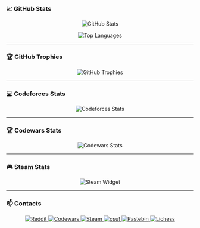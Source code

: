 ### 📈 GitHub Stats

<p align="center">
  <img src="https://github-readme-stats.vercel.app/api?username=nervan-iwnl&show_icons=true&theme=radical" alt="GitHub Stats">
</p>
<p align="center">
  <img src="https://github-readme-stats.vercel.app/api/top-langs/?username=nervan-iwnl&layout=compact&theme=radical" alt="Top Languages">
</p>

---

### 🏆 GitHub Trophies

<p align="center">
  <img src="https://github-profile-trophy.vercel.app/?username=nervan-iwnl&theme=radical&column=7" alt="GitHub Trophies">
</p>

---

### 💻 Codeforces Stats

<p align="center">
  <img src="https://codeforces-readme-stats.vercel.app/api/card?username=nervan.lfy&theme=radical" alt="Codeforces Stats">
</p>

---

### 🏆 Codewars Stats

<p align="center">
  <img src="https://www.codewars.com/users/nervan/badges/large" alt="Codewars Stats">
</p>

---

### 🎮 Steam Stats

<p align="center">
  <img src="https://steam-readme-stats-taupe.vercel.app/steam-widget?steamid=76561198801977286" alt="Steam Widget">
</p>

---

### 📫 Contacts

<p align="center">
  <a href="https://reddit.com/user/nervan_iwnl">
    <img src="https://img.shields.io/badge/Reddit-FF4500?style=for-the-badge&logo=reddit&logoColor=white" alt="Reddit">
  </a>
  <a href="https://www.codewars.com/users/nervan">
    <img src="https://img.shields.io/badge/Codewars-B1361E?style=for-the-badge&logo=codewars&logoColor=white" alt="Codewars">
  </a>
  <a href="https://steamcommunity.com/id/nervan_lfy">
    <img src="https://img.shields.io/badge/Steam-000000?style=for-the-badge&logo=steam&logoColor=white" alt="Steam">
  </a>
  <a href="https://osu.ppy.sh/users/31475193">
    <img src="https://img.shields.io/badge/osu!-EC6F66?style=for-the-badge&logo=osu&logoColor=white" alt="osu!">
  </a>
  <a href="https://pastebin.com/u/nervan-iwnl">
    <img src="https://img.shields.io/badge/Pastebin-02396F?style=for-the-badge&logo=pastebin&logoColor=white" alt="Pastebin">
  </a>
  <a href="https://lichess.org/@/nervantus">
    <img src="https://img.shields.io/badge/Lichess-000000?style=for-the-badge&logo=lichess&logoColor=white" alt="Lichess">
  </a>
</p>
